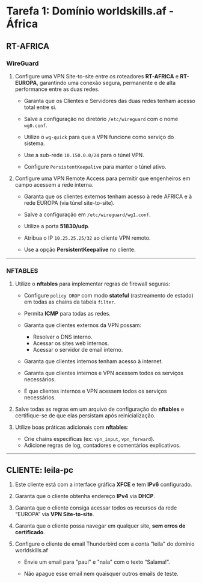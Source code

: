 # Tarefa 1: Domínio worldskills.af - África

## RT-AFRICA

### WireGuard
1. Configure uma VPN Site-to-site entre os roteadores **RT-AFRICA** e **RT-EUROPA**, garantindo uma conexão segura, permanente e de alta performance entre as duas redes.
   - Garanta que os Clientes e Servidores das duas redes tenham acesso total entre si.  

   - Salve a configuração no diretório `/etc/wireguard` com o nome `wg0.conf`.

   - Utilize o `wg-quick` para que a VPN funcione como serviço do sistema.

   - Use a sub-rede `10.150.0.0/24` para o túnel VPN.

   - Configure `PersistentKeepalive` para manter o túnel ativo.

2. Configure uma VPN Remote Access para permitir que engenheiros em campo acessem a rede interna.
    - Garanta que os clientes externos tenham acesso à rede AFRICA e à rede EUROPA (via túnel site-to-site).

    - Salve a configuração em `/etc/wireguard/wg1.conf`.

    - Utilize a porta **51830/udp**.

    - Atribua o IP `10.25.25.25/32` ao cliente VPN remoto.

    - Use a opção **PersistentKeepalive** no cliente.

---

### NFTABLES
1. Utilize o **nftables** para implementar regras de firewall seguras:
    - Configure `policy DROP` com modo **stateful** (rastreamento de estado) em todas as chains da tabela `filter`.
    - Permita **ICMP** para todas as redes.

    - Garanta que clientes externos da VPN possam:
      - Resolver o DNS interno.
      - Acessar os sites web internos.
      - Acessar o servidor de email interno.

    - Garanta que clientes internos tenham acesso à internet.
    - Garanta que clientes internos e VPN acessem todos os serviços necessários.
    - E que clientes internos e VPN acessem todos os serviços necessários.

2. Salve todas as regras em um arquivo de configuração do **nftables** e certifique-se de que elas persistam após reinicialização.

3. Utilize boas práticas adicionais com **nftables**:
    - Crie chains específicas (ex: `vpn_input`, `vpn_forward`).
    - Adicione regras de log, contadores e comentários explicativos.

---

## CLIENTE: leila-pc
1. Este cliente está com a interface gráfica **XFCE** e tem **IPv6** configurado.
2. Garanta que o cliente obtenha endereço **IPv4** via **DHCP**.

3. Garanta que o cliente consiga acessar todos os recursos da rede “EUROPA” via **VPN Site-to-site**.

4. Garanta que o cliente possa navegar em qualquer site, **sem erros de certificado**.

5. Configure o cliente de email Thunderbird com a conta "leila" do domínio worldskills.af
    - Envie um email para "paul" e "nala" com o texto “Salama!”.

    - Não apague esse email nem quaisquer outros emails de teste.